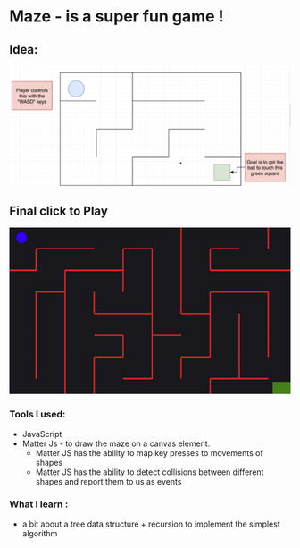 # Maze - is a super fun game ! 
## Idea:
![picture](https://github.com/tudorbejinari/Maze/blob/master/mazegame.png)
## Final click to Play
![picture](https://github.com/tudorbejinari/Maze/blob/master/mazefinal.png)


### Tools I used:
* JavaScript 
* Matter Js - to draw the maze on a canvas element.
    * Matter JS has the ability to map key presses to movements of shapes
     * Matter JS has the ability to detect collisions between different shapes and report them to us as events

### What I learn :  
* a bit about a tree data structure + recursion to implement the simplest algorithm
